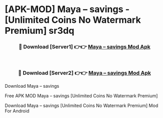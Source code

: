 # [APK-MOD] Maya – savings - [Unlimited Coins No Watermark Premium] sr3dq



<div align="center">
<h3>🔴 Download [Server1] 👉👉 <a href="https://momento.my/?title=Maya_–_savings">Maya – savings Mod Apk</a></h3><br>

<h3>🔴 Download [Server2] 👉👉 <a href="https://momento.my/?title=Maya_–_savings">Maya – savings Mod Apk</a></h3>
</div>



Download Maya – savings 

Free APK MOD Maya – savings [Unlimited Coins No Watermark Premium]

Download Maya – savings [Unlimited Coins No Watermark Premium] Mod For Android
